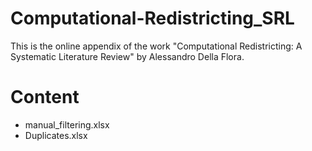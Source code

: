 # Computational-Redistricting_SRL
This is the online appendix of the work "Computational Redistricting: A Systematic Literature Review" by Alessandro Della Flora.

# Content
* manual_filtering.xlsx
* Duplicates.xlsx
